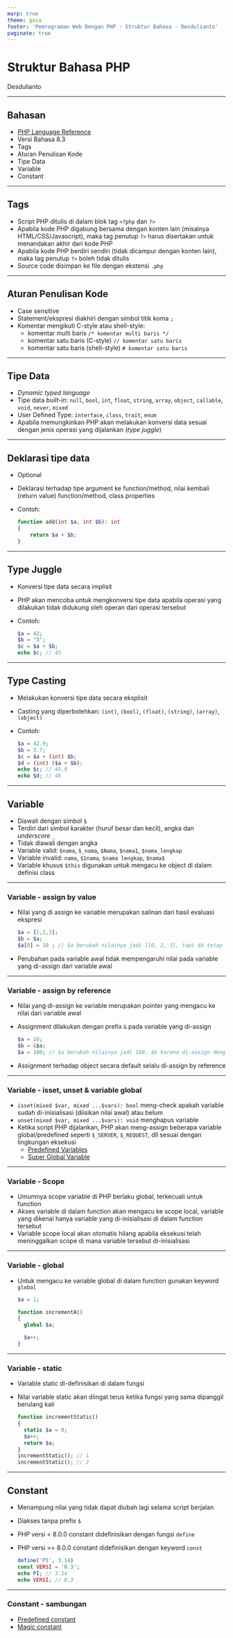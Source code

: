 ```yaml
---
marp: true
theme: gaia
footer: 'Pemrograman Web Dengan PHP - Struktur Bahasa - Desdulianto'
paginate: true
---
```

<!-- _paginate: skip -->
# Struktur Bahasa PHP

Desdulianto

---

## Bahasan

* [PHP Language Reference](https://www.php.net/manual/en/langref.php)
* Versi Bahasa 8.3
* Tags
* Aturan Penulisan Kode
* Tipe Data
* Variable
* Constant

---

## Tags

* Script PHP ditulis di dalam blok tag `<?php` dan `?>`
* Apabila kode PHP digabung bersama dengan konten lain (misalnya HTML/CSS/Javascript), maka tag penutup `?>` harus disertakan untuk menandakan akhir dari kode PHP
* Apabila kode PHP berdiri sendiri (tidak dicampur dengan konten lain), maka tag penutup `?>` boleh tidak ditulis
* Source code disimpan ke file dengan ekstensi `.php`

---

## Aturan Penulisan Kode

* Case sensitive
* Statement/ekspresi diakhiri dengan simbol titik koma `;`
* Komentar mengikuti C-style atau shell-style:
  * komentar multi baris `/* komentar multi baris */`
  * komentar satu baris (C-style) `// komentar satu baris`
  * komentar satu baris (shell-style) `# komentar satu baris`

---

## Tipe Data

* *Dynamic typed language*
* Tipe data *built-in*: `null`, `bool`, `int`, `float`, `string`, `array`, `object`, `callable`, `void`, `never`, `mixed`
* User Defined Type: `interface`, `class`, `trait`, `enum`
* Apabila memungkinkan PHP akan melakukan konversi data sesuai dengan jenis operasi yang dijalankan (*type juggle*)

---

## Deklarasi tipe data

* Optional
* Deklarasi terhadap tipe argument ke function/method, nilai kembali (return value) function/method, class properties
* Contoh:

  ```php
  function add(int $a, int $b): int
  {
      return $a + $b;
  }
  ```

---

## Type Juggle

* Konversi tipe data secara implisit
* PHP akan mencoba untuk mengkonversi tipe data apabila operasi yang dilakukan tidak didukung oleh operan dari operasi tersebut
* Contoh:

  ```php
  $a = 42;
  $b = "3";
  $c = $a + $b;
  echo $c; // 45
  ```

---

## Type Casting

* Melakukan konversi tipe data secara eksplisit
* Casting yang diperbolehkan: `(int)`, `(bool)`, `(float)`, `(string)`, `(array)`, `(object)`
* Contoh:

  ```php
  $a = 42.9;
  $b = 3.7;
  $c = $a + (int) $b;
  $d = (int) ($a + $b);
  echo $c; // 45.9
  echo $d; // 46
  ```

---

## Variable

* Diawali dengan simbol `$`
* Terdiri dari simbol karakter (huruf besar dan kecil), angka dan *underscore* `_`
* Tidak diawali dengan angka
* Variable valid: `$nama`, `$_nama`, `$Nama`, `$nama1`, `$nama_lengkap`
* Variable invalid: `nama`, `$1nama`, `$nama lengkap`, `$nama$`
* Variable khusus `$this` digunakan untuk mengacu ke object di dalam definisi class

---

### Variable - assign by value

* Nilai yang di assign ke variable merupakan salinan dari hasil evaluasi ekspresi

  ```php
  $a = [1,2,3];
  $b = $a;
  $a[0] = 10 ; // $a berubah nilainya jadi [10, 2, 3], tapi $b tetap bernilai [1,2,3]
  ```

* Perubahan pada variable awal tidak mempengaruhi nilai pada variable yang di-assign dari variable awal

---

### Variable - assign by reference

* Nilai yang di-assign ke variable merupakan pointer yang mengacu ke nilai dari variable awal
* Assignment dilakukan dengan prefix `&` pada variable yang di-assign

  ```php
  $a = 10;
  $b = &$a;
  $a = 100; // $a berubah nilainya jadi 100, $b karena di-assign dengan reference nilainya ikut berubah menjadi 100
  ```

* Assignment terhadap object secara default selalu di-assign by reference

---

### Variable - isset, unset & variable global

* `isset(mixed $var, mixed ...$vars): bool` meng-check apakah variable sudah di-inisialisasi (diisikan nilai awal) atau belum
* `unset(mixed $var, mixed ...$vars): void` menghapus variable
* Ketika script PHP dijalankan, PHP akan meng-assign beberapa variable global/predefined seperti `$_SERVER`, `$_REQUEST`, dll sesuai dengan lingkungan eksekusi
  * [Predefined Variables](https://www.php.net/manual/en/reserved.variables.php)
  * [Super Global Variable](https://www.php.net/manual/en/language.variables.superglobals.php)

---

### Variable - Scope

* Umumnya scope variable di PHP berlaku global, terkecuali untuk function
* Akses variable di dalam function akan mengacu ke scope local, variable yang dikenal hanya variable yang di-inisialisasi di dalam function tersebut
* Variable scope local akan otomatis hilang apabila eksekusi telah meninggalkan scope di mana variable tersebut di-inisialisasi

---

### Variable - global

* Untuk mengacu ke variable global di dalam function gunakan keyword `global`

  ```php
  $a = 1;

  function incrementA()
  {
    global $a;

    $a++;
  }
  ```

---

### Variable - static

* Variable static di-definisikan di dalam fungsi
* Nilai variable static akan diingat terus ketika fungsi yang sama dipanggil berulang kali

  ```php
  function incrementStatic()
  {
    static $a = 0;
    $a++;
    return $a;
  }
  incrementStatic(); // 1
  incrementStatic(); // 2
  ```

---

## Constant

* Menampung nilai yang tidak dapat diubah lagi selama script berjalan
* Diakses tanpa prefix `$`
* PHP versi < 8.0.0 constant didefinisikan dengan fungsi `define`
* PHP versi >= 8.0.0 constant didefinisikan dengan keyword `const`

  ```php
  define('PI', 3.14)
  const VERSI = '8.3';
  echo PI; // 3.14
  echo VERSI; // 8.3
  ```

---

### Constant - sambungan

* [Predefined constant](https://www.php.net/manual/en/reserved.constants.php)
* [Magic constant](https://www.php.net/manual/en/language.constants.magic.php)
